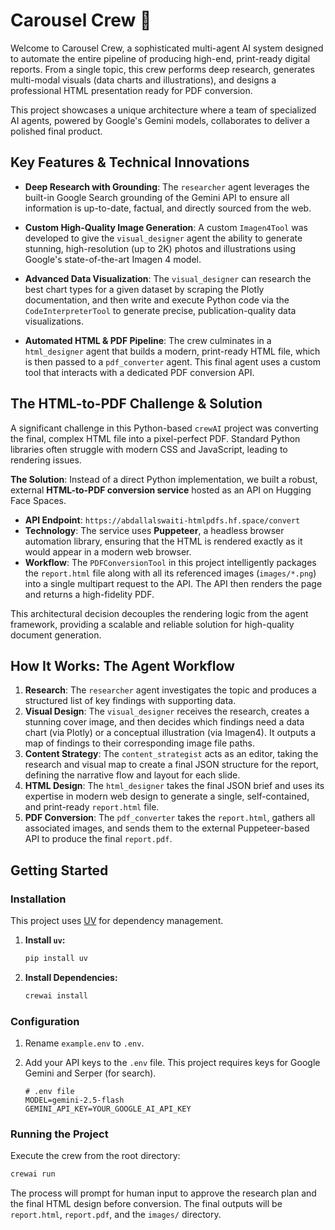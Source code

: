 # Carousel Crew 🎠

Welcome to Carousel Crew, a sophisticated multi-agent AI system designed to automate the entire pipeline of producing high-end, print-ready digital reports. From a single topic, this crew performs deep research, generates multi-modal visuals (data charts and illustrations), and designs a professional HTML presentation ready for PDF conversion.

This project showcases a unique architecture where a team of specialized AI agents, powered by Google's Gemini models, collaborates to deliver a polished final product.

## Key Features & Technical Innovations

-   **Deep Research with Grounding**: The `researcher` agent leverages the built-in Google Search grounding of the Gemini API to ensure all information is up-to-date, factual, and directly sourced from the web.

-   **Custom High-Quality Image Generation**: A custom `Imagen4Tool` was developed to give the `visual_designer` agent the ability to generate stunning, high-resolution (up to 2K) photos and illustrations using Google's state-of-the-art Imagen 4 model.

-   **Advanced Data Visualization**: The `visual_designer` can research the best chart types for a given dataset by scraping the Plotly documentation, and then write and execute Python code via the `CodeInterpreterTool` to generate precise, publication-quality data visualizations.

-   **Automated HTML & PDF Pipeline**: The crew culminates in a `html_designer` agent that builds a modern, print-ready HTML file, which is then passed to a `pdf_converter` agent. This final agent uses a custom tool that interacts with a dedicated PDF conversion API.

## The HTML-to-PDF Challenge & Solution

A significant challenge in this Python-based `crewAI` project was converting the final, complex HTML file into a pixel-perfect PDF. Standard Python libraries often struggle with modern CSS and JavaScript, leading to rendering issues.

**The Solution**: Instead of a direct Python implementation, we built a robust, external **HTML-to-PDF conversion service** hosted as an API on Hugging Face Spaces.

-   **API Endpoint**: `https://abdallalswaiti-htmlpdfs.hf.space/convert`
-   **Technology**: The service uses **Puppeteer**, a headless browser automation library, ensuring that the HTML is rendered exactly as it would appear in a modern web browser.
-   **Workflow**: The `PDFConversionTool` in this project intelligently packages the `report.html` file along with all its referenced images (`images/*.png`) into a single multipart request to the API. The API then renders the page and returns a high-fidelity PDF.

This architectural decision decouples the rendering logic from the agent framework, providing a scalable and reliable solution for high-quality document generation.

## How It Works: The Agent Workflow

1.  **Research**: The `researcher` agent investigates the topic and produces a structured list of key findings with supporting data.
2.  **Visual Design**: The `visual_designer` receives the research, creates a stunning cover image, and then decides which findings need a data chart (via Plotly) or a conceptual illustration (via Imagen4). It outputs a map of findings to their corresponding image file paths.
3.  **Content Strategy**: The `content_strategist` acts as an editor, taking the research and visual map to create a final JSON structure for the report, defining the narrative flow and layout for each slide.
4.  **HTML Design**: The `html_designer` takes the final JSON brief and uses its expertise in modern web design to generate a single, self-contained, and print-ready `report.html` file.
5.  **PDF Conversion**: The `pdf_converter` takes the `report.html`, gathers all associated images, and sends them to the external Puppeteer-based API to produce the final `report.pdf`.

## Getting Started

### Installation

This project uses [UV](https://docs.astral.sh/uv/) for dependency management.

1.  **Install `uv`:**
    ```bash
    pip install uv
    ```
2.  **Install Dependencies:**
    ```bash
    crewai install
    ```

### Configuration

1.  Rename `example.env` to `.env`.
2.  Add your API keys to the `.env` file. This project requires keys for Google Gemini and Serper (for search).

    ```
    # .env file
    MODEL=gemini-2.5-flash
    GEMINI_API_KEY=YOUR_GOOGLE_AI_API_KEY
    ```

### Running the Project

Execute the crew from the root directory:

```bash
crewai run
```

The process will prompt for human input to approve the research plan and the final HTML design before conversion. The final outputs will be `report.html`, `report.pdf`, and the `images/` directory.
